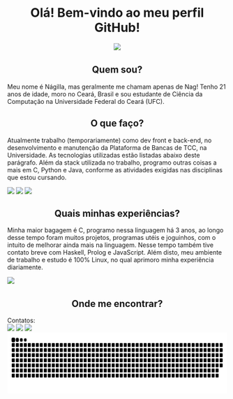 <h1 align="center"> Olá! Bem-vindo ao meu perfil GitHub! </h1>
<p align="center">
  <img height="350em" src="https://user-images.githubusercontent.com/63202607/171965728-ac91819f-daba-4bbc-aec2-cb58a74d3047.gif" />
</p>

<h2 align="center"> Quem sou? </h2>

Meu nome é Nágilla, mas geralmente me chamam apenas de Nag!
Tenho 21 anos de idade, moro no Ceará, Brasil e sou estudante de Ciência da Computação na Universidade Federal do Ceará (UFC).

<h2 align="center"> O que faço? </h2>

Atualmente trabalho (temporariamente) como dev front e back-end, no desenvolvimento e manutenção da Plataforma de Bancas de TCC, na Universidade. As tecnologias utilizadas estão listadas abaixo deste parágrafo.
Além da stack utilizada no trabalho, programo outras coisas a mais em C, Python e Java, conforme as atividades exigidas nas disciplinas que estou cursando.


<img height="30em" src="https://cdn.jsdelivr.net/gh/devicons/devicon/icons/nodejs/nodejs-original.svg" /> <img height="30em" src="https://cdn.jsdelivr.net/gh/devicons/devicon/icons/typescript/typescript-original.svg" /> <img height="30em" src="https://cdn.jsdelivr.net/gh/devicons/devicon/icons/react/react-original.svg" />





<h2 align="center"> Quais minhas experiências? </h2>

Minha maior bagagem é C, programo nessa linguagem há 3 anos, ao longo desse tempo foram muitos projetos, programas utéis e joguinhos, com o intuito de melhorar ainda mais na linguagem.
Nesse tempo também tive contato breve com Haskell, Prolog e JavaScript.
Além disto, meu ambiente de trabalho e estudo é 100% Linux, no qual aprimoro minha experiência diariamente.

<img height="30em" src="https://cdn.jsdelivr.net/gh/devicons/devicon/icons/c/c-original.svg" />



<h2 align="center"> Onde me encontrar? </h2>
Contatos:
<div>
<a href="https://instagram.com/srta.nobre" target="_blank"><img src="https://img.shields.io/badge/-Instagram-%23E4405F?style=for-the-badge&logo=instagram&logoColor=white" target="_blank"></a>
<a href = "mailto:contato@nagillanobre2016@alu.ufc.br"><img src="https://img.shields.io/badge/Gmail-D14836?style=for-the-badge&logo=gmail&logoColor=white" target="_blank"></a>
<a href="https://www.linkedin.com/in/nágilla-nobre-8783301a5" target="_blank"><img src="https://img.shields.io/badge/-LinkedIn-%230077B5?style=for-the-badge&logo=linkedin&logoColor=white" target="_blank"></a>   
</div>





<div>
<a href="https://github.com/nagillanobre">
<img height="140em" src="https://github.com/nagillanobre/nagillanobre/blob/output/github-contribution-grid-snake.svg"/>
</div>







<!--
**nagillanobre/nagillanobre** is a ✨ _special_ ✨ repository because its `README.md` (this file) appears on your GitHub profile.

Here are some ideas to get you started:

- 🔭 I’m currently working on ...
- 🌱 I’m currently learning ...
- 👯 I’m looking to collaborate on ...
- 🤔 I’m looking for help with ...
- 💬 Ask me about ...
- 📫 How to reach me: ...
- 😄 Pronouns: ...
- ⚡ Fun fact: ...
-->
